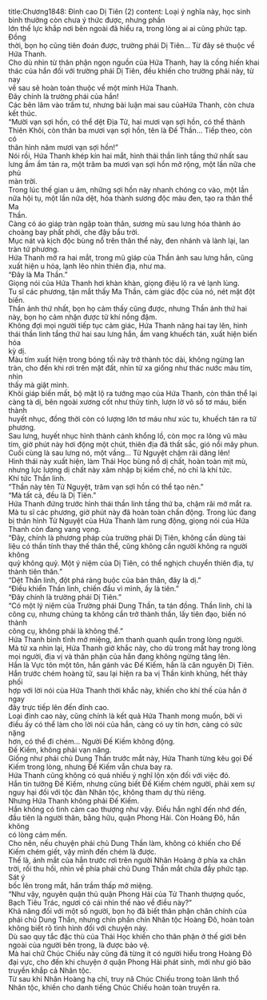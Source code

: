 title:Chương1848: Đỉnh cao Dị Tiên (2)
content:
Loại ý nghĩa này, học sinh bình thường còn chưa ý thức được, nhưng phần<br>lớn thế lực khắp nơi bên ngoài đã hiểu ra, trong lòng ai ai cũng phức tạp. Đồng<br>thời, bọn họ cũng tiên đoán được, trường phái Dị Tiên... Từ đây sẽ thuộc về<br>Hứa Thanh.<br>Cho dù nhìn từ thân phận ngọn nguồn của Hứa Thanh, hay là cống hiến khai<br>thác của hắn đối với trường phái Dị Tiên, đều khiến cho trường phái này, từ nay<br>về sau sẽ hoàn toàn thuộc về một mình Hứa Thanh.<br>Đây chính là trường phái của hắn!<br>Các bên lâm vào trầm tư, nhưng bài luận mai sau củaHứa Thanh, còn chưa<br>kết thúc.<br>“Mười vạn sợi hồn, có thể dệt Địa Tử, hai mươi vạn sợi hồn, có thể thành<br>Thiên Khôi, còn thân ba mươi vạn sợi hồn, tên là Đế Thần... Tiếp theo, còn có<br>thân hình năm mươi vạn sợi hồn!”<br>Nói rồi, Hứa Thanh khép kín hai mắt, hình thái thần linh tầng thứ nhất sau<br>lưng ầm ầm tản ra, một trăm ba mươi vạn sợi hồn mở rộng, một lần nữa che phủ<br>màn trời.<br>Trong lúc thế gian u ám, những sợi hồn này nhanh chóng co vào, một lần<br>nữa hội tụ, một lần nữa dệt, hóa thành sương độc màu đen, tạo ra thân thể Ma<br>Thần.<br>Càng có áo giáp tràn ngập toàn thân, sương mù sau lưng hóa thành áo<br>choàng bay phất phới, che đậy bầu trời.<br>Mục nát và kịch độc bùng nổ trên thân thể này, đen nhánh và lành lại, lan<br>tràn tứ phương.<br>Hứa Thanh mở ra hai mắt, trong mũ giáp của Thần ảnh sau lưng hắn, cũng<br>xuất hiện u hỏa, lạnh lẽo nhìn thiên địa, như ma.<br>“Đây là Ma Thần.”<br>Giọng nói của Hứa Thanh hơi khàn khàn, giọng điệu lộ ra vẻ lạnh lùng.<br>Tu sĩ các phương, tận mắt thấy Ma Thần, cảm giác độc của nó, nét mặt đột<br>biến.<br>Thần ảnh thứ nhất, bọn họ cảm thấy cũng được, nhưng Thần ảnh thứ hai<br>này, bọn họ cảm nhận được tử khí nồng đậm.<br>Không đợi mọi người tiếp tục cảm giác, Hứa Thanh nâng hai tay lên, hình<br>thái thần linh tầng thứ hai sau lưng hắn, ầm vang khuếch tán, xuất hiện biến hóa<br>kỳ dị.<br>Màu tím xuất hiện trong bóng tối này trở thành tóc dài, không ngừng lan<br>tràn, cho đến khi rơi trên mặt đất, nhìn từ xa giống như thác nước màu tím, nhìn<br>thấy mà giật mình.<br>Khôi giáp biến mất, bộ mặt lộ ra tướng mạo của Hứa Thanh, còn thân thể lại<br>càng tà dị, bên ngoài xương cốt như thủy tinh, lượn lờ vô số tơ máu, biến thành<br>huyết nhục, đồng thời còn có lượng lớn tơ máu như xúc tu, khuếch tán ra tứ<br>phương.<br>Sau lưng, huyết nhục hình thành cánh khổng lồ, còn mọc ra lông vũ màu<br>tím, giờ phút này hơi động một chút, thiên địa đã thất sắc, gió nổi mây phun.<br>Cuối cùng là sau lưng nó, một vầng... Tử Nguyệt chậm rãi dâng lên!<br>Hình thái này xuất hiện, làm Thái Học bùng nổ dị chất, hoàn toàn mịt mù,<br>nhưng lực lượng dị chất này xâm nhập bị kiềm chế, nó chỉ là khí tức.<br>Khí tức Thần linh.<br>“Thần này tên Tử Nguyệt, trăm vạn sợi hồn có thể tạo nên.”<br>“Mà tất cả, đều là Dị Tiên.”<br>Hứa Thanh đứng trước hình thái thần linh tầng thứ ba, chậm rãi mở mắt ra.<br>Mà tu sĩ các phương, giờ phút này đã hoàn toàn chấn động. Trong lúc đang<br>bị thân hình Tử Nguyệt của Hứa Thanh làm rung động, giọng nói của Hứa<br>Thanh còn đang vang vọng.<br>“Đây, chính là phương pháp của trường phái Dị Tiên, không cần dùng tài<br>liệu có thần tính thay thế thân thể, cũng không cần người không ra người không<br>quỷ không quỷ. Một ý niệm của Dị Tiên, có thể nghịch chuyển thiên địa, tự<br>thành tiên thân.”<br>“Dệt Thần linh, đột phá ràng buộc của bản thân, đây là dị.”<br>“Điều khiển Thần linh, chiến đấu vì mình, ấy là tiên.”<br>“Đây chính là trường phái Dị Tiên.”<br>“Có một lý niệm của Trường phái Dung Thần, ta tán đồng. Thần linh, chỉ là<br>công cụ, nhưng chúng ta không cần trở thành thần, lấy tiên đạo, biến nó thành<br>công cụ, không phải là không thể.”<br>Hứa Thanh bình tĩnh mở miệng, âm thanh quanh quẩn trong lòng người.<br>Mà từ xa nhìn lại, Hứa Thanh giờ khắc này, cho dù trong mắt hay trong lòng<br>mọi người, địa vị và thân phận của hắn đang không ngừng tăng lên.<br>Hắn là Vực tôn một tôn, hắn gánh vác Đế Kiếm, hắn là căn nguyên Dị Tiên.<br>Hắn trước chém hoàng tử, sau lại hiện ra ba vị Thần kinh khủng, hết thảy phối<br>hợp với lời nói của Hứa Thanh thời khắc này, khiến cho khí thế của hắn ở ngay<br>đây trực tiếp lên đến đỉnh cao.<br>Loại đỉnh cao này, cũng chính là kết quả Hứa Thanh mong muốn, bởi vì<br>điều ấy có thể làm cho lời nói của hắn, càng có uy tín hơn, càng có sức nặng<br>hơn, có thể đi chém... Người Đế Kiếm không động.<br>Đế Kiếm, không phải vạn năng.<br>Giống như phái chủ Dung Thần trước mắt này, Hứa Thanh từng kêu gọi Đế<br>Kiếm trong lòng, nhưng Đế Kiếm vẫn chưa bay ra.<br>Hứa Thanh cũng không có quá nhiều ý nghĩ lộn xộn đối với việc đó.<br>Hắn tin tưởng Đế Kiếm, nhưng cũng biết Đế Kiếm chém người, phải xem sự<br>nguy hại đối với tộc đàn Nhân tộc, không tham dự thù riêng.<br>Nhưng Hứa Thanh không phải Đế Kiếm.<br>Hắn không có tình cảm cao thượng như vậy. Điều hắn nghĩ đến nhớ đến,<br>đầu tiên là người thân, bằng hữu, quận Phong Hải. Còn Hoàng Đô, hắn không<br>có lòng cảm mến.<br>Cho nên, nếu chuyện phái chủ Dung Thần làm, không có khiến cho Đế<br>Kiếm chém giết, vậy mình đến chém là được.<br>Thế là, ánh mắt của hắn trước rơi trên người Nhân Hoàng ở phía xa chân<br>trời, rồi thu hồi, nhìn về phía phái chủ Dung Thần mắt chứa đầy phức tạp. Sát ý<br>bốc lên trong mắt, hắn trầm thấp mở miệng.<br>“Như vậy, nguyên quận thủ quận Phong Hải của Tử Thanh thượng quốc,<br>Bạch Tiêu Trác, ngươi có cái nhìn thế nào về điều này?”<br>Khả năng đối với một số người, bọn họ đã biết thân phận chân chính của<br>phái chủ Dung Thần, nhưng chín phần chín Nhân tộc Hoàng Đô, hoàn toàn<br>không biết rõ tình hình đối với chuyện này.<br>Dù sao quy tắc đặc thù của Thái Học khiến cho thân phận ở thế giới bên<br>ngoài của người bên trong, là được bảo vệ.<br>Mà hai chữ Chúc Chiếu này cũng đã từng ít có người hiểu trong Hoàng Đô<br>đại vực, cho đến khi chuyện ở quận Phong Hải phát sinh, mới như gió bão<br>truyền khắp cả Nhân tộc.<br>Từ sau khi Nhân Hoàng hạ chỉ, truy nã Chúc Chiếu trong toàn lãnh thổ<br>Nhân tộc, khiến cho danh tiếng Chúc Chiếu hoàn toàn truyền ra.